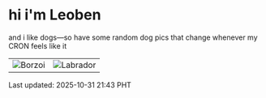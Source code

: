 # hi i'm Leoben

and i like dogs—so have some random dog pics that change whenever my CRON feels like it

|  |  |
|--------|----------|
| ![Borzoi](https://random-dog-vercel.vercel.app/api/random-borzoi?v=1761918180) | ![Labrador](https://random-dog-vercel.vercel.app/api/random-labrador?v=1761918180) |

Last updated: 2025-10-31 21:43 PHT
